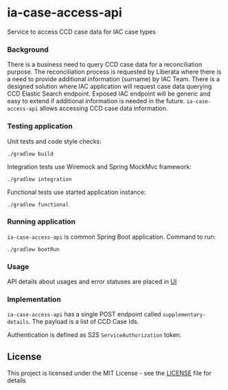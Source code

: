 # ia-case-access-api
Service to access CCD case data for IAC case types

### Background
There is a business need to query CCD case data for a reconciliation purpose.
The reconciliation process is requested by Liberata where there is a need to provide additional information (surname) by IAC Team.
There is a designed solution where IAC application will request case data querying CCD Elastic Search endpoint.
Exposed IAC endpoint will be generic and easy to extend if additional information is needed in the future.
`ia-case-access-api` allows accessing CCD case data information.

### Testing application
Unit tests and code style checks:
```
./gradlew build
```

Integration tests use Wiremock and Spring MockMvc framework:
```
./gradlew integration
```

Functional tests use started application instance:
```
./gradlew functional
```

### Running application

`ia-case-access-api` is common Spring Boot application. Command to run:
```
./gradlew bootRun
```

### Usage
API details about usages and error statuses are placed in [ UI](http://ia-case-access-api-aat.service.core-compute-aat.internal/swagger-ui.html)


### Implementation
`ia-case-access-api` has a single POST endpoint called `supplementary-details`. The payload is a list of CCD Case Ids.

Authentication is defined as S2S `ServiceAuthorization` token.


## License

This project is licensed under the MIT License - see the [LICENSE](LICENSE) file for details
